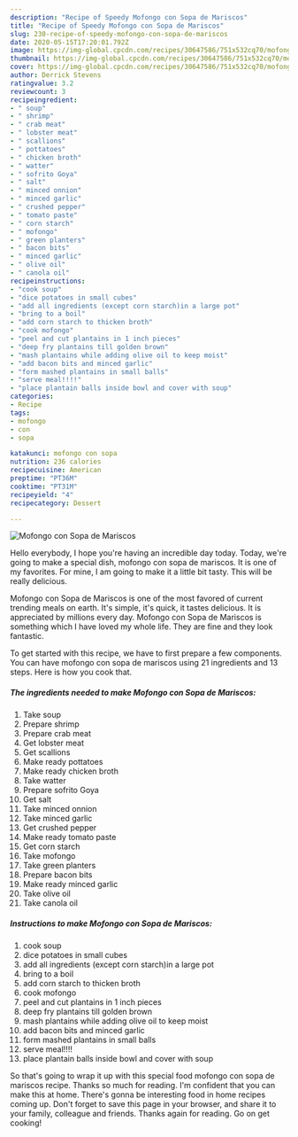 ```yaml
---
description: "Recipe of Speedy Mofongo con Sopa de Mariscos"
title: "Recipe of Speedy Mofongo con Sopa de Mariscos"
slug: 230-recipe-of-speedy-mofongo-con-sopa-de-mariscos
date: 2020-05-15T17:20:01.792Z
image: https://img-global.cpcdn.com/recipes/30647586/751x532cq70/mofongo-con-sopa-de-mariscos-recipe-main-photo.jpg
thumbnail: https://img-global.cpcdn.com/recipes/30647586/751x532cq70/mofongo-con-sopa-de-mariscos-recipe-main-photo.jpg
cover: https://img-global.cpcdn.com/recipes/30647586/751x532cq70/mofongo-con-sopa-de-mariscos-recipe-main-photo.jpg
author: Derrick Stevens
ratingvalue: 3.2
reviewcount: 3
recipeingredient:
- " soup"
- " shrimp"
- " crab meat"
- " lobster meat"
- " scallions"
- " pottatoes"
- " chicken broth"
- " watter"
- " sofrito Goya"
- " salt"
- " minced onnion"
- " minced garlic"
- " crushed pepper"
- " tomato paste"
- " corn starch"
- " mofongo"
- " green planters"
- " bacon bits"
- " minced garlic"
- " olive oil"
- " canola oil"
recipeinstructions:
- "cook soup"
- "dice potatoes in small cubes"
- "add all ingredients (except corn starch)in a large pot"
- "bring to a boil"
- "add corn starch to thicken broth"
- "cook mofongo"
- "peel and cut plantains in 1 inch pieces"
- "deep fry plantains till golden brown"
- "mash plantains while adding olive oil to keep moist"
- "add bacon bits and minced garlic"
- "form mashed plantains in small balls"
- "serve meal!!!!"
- "place plantain balls inside bowl and cover with soup"
categories:
- Recipe
tags:
- mofongo
- con
- sopa

katakunci: mofongo con sopa 
nutrition: 236 calories
recipecuisine: American
preptime: "PT36M"
cooktime: "PT31M"
recipeyield: "4"
recipecategory: Dessert

---
```



![Mofongo con Sopa de Mariscos](https://img-global.cpcdn.com/recipes/30647586/751x532cq70/mofongo-con-sopa-de-mariscos-recipe-main-photo.jpg)

Hello everybody, I hope you're having an incredible day today. Today, we're going to make a special dish, mofongo con sopa de mariscos. It is one of my favorites. For mine, I am going to make it a little bit tasty. This will be really delicious.

Mofongo con Sopa de Mariscos is one of the most favored of current trending meals on earth. It's simple, it's quick, it tastes delicious. It is appreciated by millions every day. Mofongo con Sopa de Mariscos is something which I have loved my whole life. They are fine and they look fantastic.




To get started with this recipe, we have to first prepare a few components. You can have mofongo con sopa de mariscos using 21 ingredients and 13 steps. Here is how you cook that.

<!--inarticleads1-->

##### The ingredients needed to make Mofongo con Sopa de Mariscos:

1. Take  soup
1. Prepare  shrimp
1. Prepare  crab meat
1. Get  lobster meat
1. Get  scallions
1. Make ready  pottatoes
1. Make ready  chicken broth
1. Take  watter
1. Prepare  sofrito Goya
1. Get  salt
1. Take  minced onnion
1. Take  minced garlic
1. Get  crushed pepper
1. Make ready  tomato paste
1. Get  corn starch
1. Take  mofongo
1. Take  green planters
1. Prepare  bacon bits
1. Make ready  minced garlic
1. Take  olive oil
1. Take  canola oil




<!--inarticleads2-->

##### Instructions to make Mofongo con Sopa de Mariscos:

1. cook soup
1. dice potatoes in small cubes
1. add all ingredients (except corn starch)in a large pot
1. bring to a boil
1. add corn starch to thicken broth
1. cook mofongo
1. peel and cut plantains in 1 inch pieces
1. deep fry plantains till golden brown
1. mash plantains while adding olive oil to keep moist
1. add bacon bits and minced garlic
1. form mashed plantains in small balls
1. serve meal!!!!
1. place plantain balls inside bowl and cover with soup




So that's going to wrap it up with this special food mofongo con sopa de mariscos recipe. Thanks so much for reading. I'm confident that you can make this at home. There's gonna be interesting food in home recipes coming up. Don't forget to save this page in your browser, and share it to your family, colleague and friends. Thanks again for reading. Go on get cooking!
